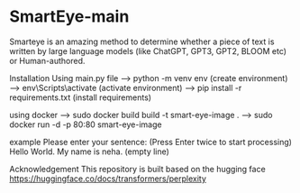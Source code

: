 # SmartEye-main
Smarteye is an amazing method to determine whether a piece of text is written by large language models (like ChatGPT, GPT3, GPT2, BLOOM etc) or Human-authored.

Installation
Using main.py file --> python -m venv env (create environment) --> env\Scripts\activate (activate environment) --> pip install -r requirements.txt (install requirements)

using docker --> sudo docker build build -t smart-eye-image . --> sudo docker run -d -p 80:80 smart-eye-image

example Please enter your sentence: (Press Enter twice to start processing) Hello World. My name is neha. (empty line)

Acknowledgement This repository is built based on the hugging face https://huggingface.co/docs/transformers/perplexity
